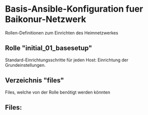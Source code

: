 # Basis-Ansible-Konfiguration fuer Baikonur-Netzwerk
Rollen-Definitionen zum Einrichten des Heimnetzwerkes

## Rolle "initial_01_basesetup"
Standard-Einrichtungsschritte für jeden Host: Einrichtung der Grundeinstellungen.

## Verzeichnis "files"
Files, welche von der Rolle benötigt werden könnten

## Files:
